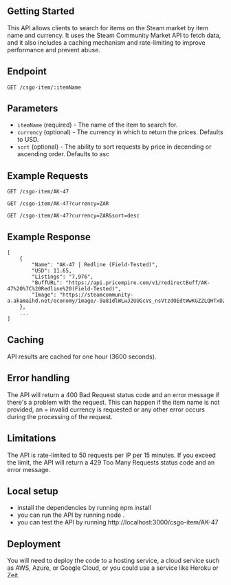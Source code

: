 ## Getting Started

This API allows clients to search for items on the Steam market by item name and currency. It uses the Steam Community Market API to fetch data, and it also includes a caching mechanism and rate-limiting to improve performance and prevent abuse.

## Endpoint
```
GET /csgo-item/:itemName
```

## Parameters

- ``itemName`` (required) - The name of the item to search for.
- ``currency`` (optional) - The currency in which to return the prices. Defaults to USD.
- ``sort`` (optional) - The ability to sort requests by price in decending or ascending order. Defaults to asc

## Example Requests
```
GET /csgo-item/AK-47
```
```
GET /csgo-item/AK-47?currency=ZAR
```
```
GET /csgo-item/AK-47?currency=ZAR&sort=desc
```
## Example Response
```
[
    {
        "Name": "AK-47 | Redline (Field-Tested)",
        "USD": 11.65,
        "Listings": "7,976",
        "BuffURL": "https://api.pricempire.com/v1/redirectBuff/AK-47%20%7C%20Redline%20(Field-Tested)",
        "Image": "https://steamcommunity-a.akamaihd.net/economy/image/-9a81dlWLwJ2UUGcVs_nsVtzdOEdtWwKGZZLQHTxDZ7I56KU0Zwwo4NUX4oFJZEHLbXU5A1PIYQh5hlcX0nvUOGsx8DdQBJjIAVHubSaKQZf0Qb1YXxqxAQJ3ZQ"
    },
    ...
]
```

## Caching

API results are cached for one hour (3600 seconds).

## Error handling

The API will return a 400 Bad Request status code and an error message if there's a problem with the request. This can happen if the item name is not provided, an = invalid currency is requested or any other error occurs during the processing of the request.

## Limitations

The API is rate-limited to 50 requests per IP per 15 minutes. If you exceed the limit, the API will return a 429 Too Many Requests status code and an error message.

## Local setup

- install the dependencies by running npm install
- you can run the API by running node .
- you can test the API by running http://localhost:3000/csgo-item/AK-47

## Deployment

You will need to deploy the code to a hosting service, a cloud service such as AWS, Azure, or Google Cloud, or you could use a service like Heroku or Zeit.
